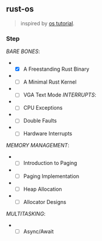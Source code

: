 ## rust-os 

> inspired by [os tutorial](https://os.phil-opp.com).

### Step

*BARE BONES*:
-   -[x] A Freestanding Rust Binary
-   -[ ] A Minimal Rust Kernel
-   -[ ] VGA Text Mode
*INTERRUPTS*:
-   -[ ] CPU Exceptions
-   -[ ] Double Faults
-   -[ ] Hardware Interrupts

*MEMORY MANAGEMENT*:
-   -[ ] Introduction to Paging
-   -[ ] Paging Implementation
-   -[ ] Heap Allocation
-   -[ ] Allocator Designs

*MULTITASKING*:
-   -[ ] Async/Await